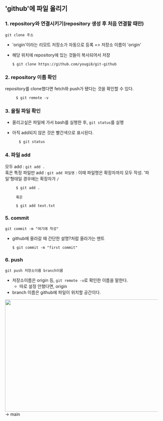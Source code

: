 ## 'github'에 파일 올리기  

### 1. repository와 연결시키기(repository 생성 후 처음 연결할 때만)  
`git clone 주소`  
   * 'origin'이라는 리모트 저장소가 자동으로 등록 => 저장소 이름이 'origin'  
   * 해당 위치에 repository에 있는 것들이 복사되어서 저장

         $ git clone https://github.com/yougi8/git-github  
         
### 2. repository 이름 확인  
repository를 clone했다면 fetch와 push가 됐다는 것을 확인할 수 있다.  

         $ git remote -v  
         
### 3. 올릴 파일 확인  
* 올리고싶은 파일에 가서 bash를 실행한 후, `git status`를 실행  
* 아직 add되지 않은 것은 빨간색으로 표시된다.  
      
         $ git status  

### 4. 파일 add  
모두 add : `git add . `  
혹은 특정 파일만 add : `git add 파일명`  : 이때 파일명은 확장자까지 모두 작성. '파일'형태일 경우에는 확장자가 `/`  

         $ git add . 
        
         혹은  
         
         $ git add text.txt  
         
### 5. commit  
`git commit -m "여기에 작성"`  
   * github에 올라갈 때 간단한 설명?처럼 올라가는 멘트  
      
         $ git commit -m "first commit"  
        
### 6. push  
`git push 저장소이름 branch이름`  
   * 저장소이름은 origin 등, `git remote -v`로 확인한 이름을 말한다.  
      * 따로 설정 안했다면, origin  
   * branch 이름은 github에 파일이 위치할 공간이다.  
   <img src="https://user-images.githubusercontent.com/51251702/103765306-5189cd00-5060-11eb-8119-e194ff4b2d94.PNG" width="700" height="370">  
   -> main  
   
    
